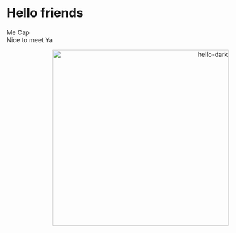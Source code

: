 # Hello friends

<p>
  Me Cap<br>
  Nice to meet Ya
  <p align="right">
    <img src="https://media1.tenor.com/m/IiKgieo02YsAAAAC/evil-vitalik-ethereum-bad.gif" alt="hello-dark" width="400" />
  </p>
</p>

